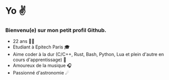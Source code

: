 # Yo ✌
### Bienvenu(e) sur mon petit profil Github.

- 22 ans 👱‍♂️
- Etudiant à Epitech Paris 🎓
- Aime coder à la dur (C/C++, Rust, Bash, Python, Lua et plein d'autre en cours d'apprentissage) 🔧
- Amoureux de la musique 🎧
- Passionné d'astronomie ☄
